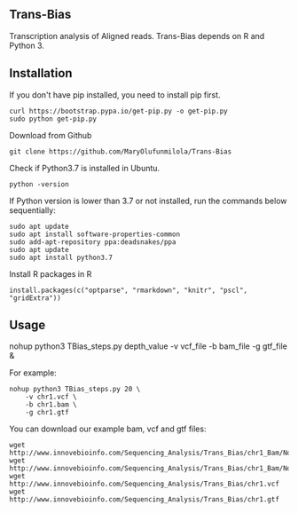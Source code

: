 ## Trans-Bias

Transcription analysis of Aligned reads. Trans-Bias depends on R and Python 3.

## Installation

If you don't have pip installed, you need to install pip first.

``` 
curl https://bootstrap.pypa.io/get-pip.py -o get-pip.py 
sudo python get-pip.py
```
Download from Github

```
git clone https://github.com/MaryOlufunmilola/Trans-Bias
```

Check if Python3.7 is installed in Ubuntu.

```
python -version
```
If Python version is lower than 3.7 or not installed, run the commands below sequentially:

```
sudo apt update
sudo apt install software-properties-common
sudo add-apt-repository ppa:deadsnakes/ppa
sudo apt update
sudo apt install python3.7
```

Install R packages in R

```
install.packages(c("optparse", "rmarkdown", "knitr", "pscl", "gridExtra"))
```

## Usage

nohup python3 TBias_steps.py depth_value -v vcf_file -b bam_file -g gtf_file &

For example:
```
nohup python3 TBias_steps.py 20 \
    -v chr1.vcf \
    -b chr1.bam \
    -g chr1.gtf
```

You can download our example bam, vcf and gtf files:

```
wget http://www.innovebioinfo.com/Sequencing_Analysis/Trans_Bias/chr1_Bam/No_Treatment_5.bam
wget http://www.innovebioinfo.com/Sequencing_Analysis/Trans_Bias/chr1_Bam/No_Treatment_5.bam.bai
wget http://www.innovebioinfo.com/Sequencing_Analysis/Trans_Bias/chr1.vcf
wget http://www.innovebioinfo.com/Sequencing_Analysis/Trans_Bias/chr1.gtf
```
